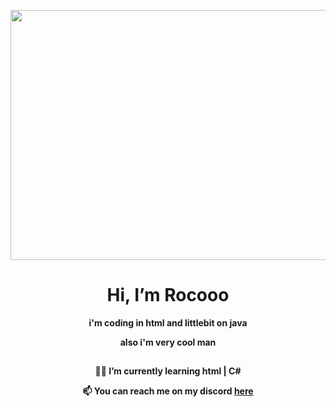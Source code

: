 <p align="center">
  <img src="https://i.imgur.com/upzyvuQ.png" width="800" height="400"/>
</p>
<h1  align="center">Hi, I’m Rocooo</h1>

<p align="center"><b>i'm coding in html and littlebit on java</b></p>
<p align="center"><b>also i'm very cool man</b></p>

## 

<p align="center"><b>👨‍💻 I’m currently learning html | C#</b></p>

<p align="center"><b>📫 You can reach me on my discord <a href="https://discordapp.com/users/739418931051102239">here</a></b></p>
